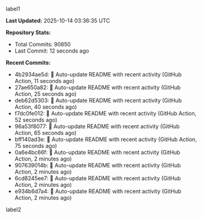 
label1 
<!-- ACTIVITY_START -->
**Last Updated:** 2025-10-14 03:36:35 UTC

**Repository Stats:**
- Total Commits: 90850
- Last Commit: 12 seconds ago

**Recent Commits:**
- 4b2934ae5d: 🤖 Auto-update README with recent activity (GitHub Action, 11 seconds ago)
- 27ae650a82: 🤖 Auto-update README with recent activity (GitHub Action, 25 seconds ago)
- deb62d5303: 🤖 Auto-update README with recent activity (GitHub Action, 40 seconds ago)
- f7dc0fe012: 🤖 Auto-update README with recent activity (GitHub Action, 52 seconds ago)
- 96a53f8077: 🤖 Auto-update README with recent activity (GitHub Action, 65 seconds ago)
- bff140ad3e: 🤖 Auto-update README with recent activity (GitHub Action, 75 seconds ago)
- 0a6e4bc66f: 🤖 Auto-update README with recent activity (GitHub Action, 2 minutes ago)
- 907639014b: 🤖 Auto-update README with recent activity (GitHub Action, 2 minutes ago)
- 6cd8245ee7: 🤖 Auto-update README with recent activity (GitHub Action, 2 minutes ago)
- e934b6d7a4: 🤖 Auto-update README with recent activity (GitHub Action, 2 minutes ago)
<!-- ACTIVITY_END -->

label2
